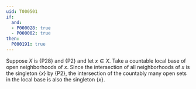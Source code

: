 ```yaml
---
uid: T000501
if:
  and:
  - P000028: true
  - P000002: true
then:
  P000191: true
---
```


Suppose $X$ is {P28} and {P2} and let $x\in X$.  Take a countable local base of open neighborhoods of $x$.  Since the intersection of all neighborhoods of $x$ is the singleton $\{x\}$ by {P2}, the intersection of the countably many open sets in the local base is also the singleton $\{x\}$.
